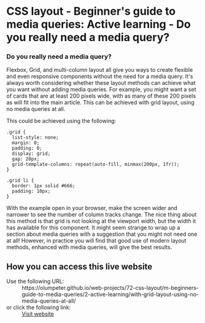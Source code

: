 # CSS layout - Beginner's guide to media queries: Active learning - Do you really need a media query?

### Do you really need a media query?

Flexbox, Grid, and multi-column layout all give you ways to create flexible 
and even responsive components without the need for a media query. It's always 
worth considering whether these layout methods can achieve what you want without 
adding media queries. For example, you might want a set of cards that are at 
least 200 pixels wide, with as many of these 200 pixels as will fit into the 
main article. This can be achieved with grid layout, using no media queries at 
all.

This could be achieved using the following:

```
.grid {
  list-style: none;
  margin: 0;
  padding: 0;
  display: grid;
  gap: 20px;
  grid-template-columns: repeat(auto-fill, minmax(200px, 1fr));
}

.grid li {
  border: 1px solid #666;
  padding: 10px;
}      
```

With the example open in your browser, make the screen wider and narrower to 
see the number of column tracks change. The nice thing about this method is 
that grid is not looking at the viewport width, but the width it has available 
for this component. It might seem strange to wrap up a section about media 
queries with a suggestion that you might not need one at all! However, in 
practice you will find that good use of modern layout methods, enhanced with 
media queries, will give the best results.

## How you can access this live website

<dl>
  Use the following URL:
  <dd>
    https://olumpeter.github.io/web-projects/72-css-layout/m-beginners-guide-to-media-queries/2-active-learning/with-grid-layout-using-no-media-queries-at-all/
  </dd>
  or click the following link:
  <dd>
    <a href="https://olumpeter.github.io/web-projects/72-css-layout/m-beginners-guide-to-media-queries/2-active-learning/with-grid-layout-using-no-media-queries-at-all/">Visit website</a>
  </dd>
</dl>
